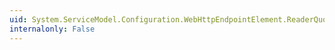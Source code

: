 ```yaml
---
uid: System.ServiceModel.Configuration.WebHttpEndpointElement.ReaderQuotas
internalonly: False
---
```


